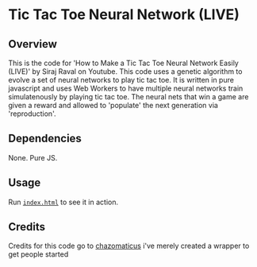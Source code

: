 Tic Tac Toe Neural Network (LIVE)
======


## Overview

This is the code for 'How to Make a Tic Tac Toe Neural Network Easily (LIVE)' by Siraj Raval on Youtube. This code uses a genetic algorithm to evolve a set of neural networks to play tic tac toe. It is written in pure javascript and uses Web Workers to have multiple neural networks train simulatenously by playing tic tac toe. The neural nets that win a game are given a reward and allowed to 'populate' the next generation via 'reproduction'.

## Dependencies

None. Pure JS.

## Usage

Run [`index.html`](https://chazomaticus.github.io/netttt/index.html) to see it in action.

## Credits

Credits for this code go to [chazomaticus](https://github.com/chazomaticus) i've merely created a wrapper to get people started
